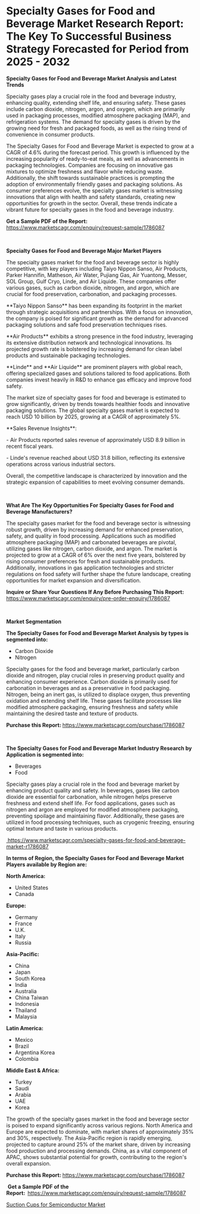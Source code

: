 <p><h1>Specialty Gases for Food and Beverage Market Research Report: The Key To Successful Business Strategy Forecasted for Period from 2025 - 2032</h1></p><p><strong>Specialty Gases for Food and Beverage Market Analysis and Latest Trends</strong></p>
<p><p>Specialty gases play a crucial role in the food and beverage industry, enhancing quality, extending shelf life, and ensuring safety. These gases include carbon dioxide, nitrogen, argon, and oxygen, which are primarily used in packaging processes, modified atmosphere packaging (MAP), and refrigeration systems. The demand for specialty gases is driven by the growing need for fresh and packaged foods, as well as the rising trend of convenience in consumer products.</p><p>The Specialty Gases for Food and Beverage Market is expected to grow at a CAGR of 4.6% during the forecast period. This growth is influenced by the increasing popularity of ready-to-eat meals, as well as advancements in packaging technologies. Companies are focusing on innovative gas mixtures to optimize freshness and flavor while reducing waste. Additionally, the shift towards sustainable practices is prompting the adoption of environmentally friendly gases and packaging solutions. As consumer preferences evolve, the specialty gases market is witnessing innovations that align with health and safety standards, creating new opportunities for growth in the sector. Overall, these trends indicate a vibrant future for specialty gases in the food and beverage industry.</p></p>
<p><strong>Get a Sample PDF of the Report:&nbsp;</strong> <a href="https://www.marketscagr.com/enquiry/request-sample/1786087?utm_campaign=2998&utm_medium=2&utm_source=Github&utm_content=ia&utm_term=25032025&utm_id=specialty-gases-for-food-and-beverage">https://www.marketscagr.com/enquiry/request-sample/1786087</a></p>
<p>&nbsp;</p>
<p><strong>Specialty Gases for Food and Beverage Major Market Players</strong></p>
<p><p>The specialty gases market for the food and beverage sector is highly competitive, with key players including Taiyo Nippon Sanso, Air Products, Parker Hannifin, Matheson, Air Water, Pujiang Gas, Air Yuantong, Messer, SOL Group, Gulf Cryo, Linde, and Air Liquide. These companies offer various gases, such as carbon dioxide, nitrogen, and argon, which are crucial for food preservation, carbonation, and packaging processes.</p><p>**Taiyo Nippon Sanso** has been expanding its footprint in the market through strategic acquisitions and partnerships. With a focus on innovation, the company is poised for significant growth as the demand for advanced packaging solutions and safe food preservation techniques rises. </p><p>**Air Products** exhibits a strong presence in the food industry, leveraging its extensive distribution network and technological innovations. Its projected growth rate is bolstered by increasing demand for clean label products and sustainable packaging technologies. </p><p>**Linde** and **Air Liquide** are prominent players with global reach, offering specialized gases and solutions tailored to food applications. Both companies invest heavily in R&D to enhance gas efficacy and improve food safety. </p><p>The market size of specialty gases for food and beverage is estimated to grow significantly, driven by trends towards healthier foods and innovative packaging solutions. The global specialty gases market is expected to reach USD 10 billion by 2025, growing at a CAGR of approximately 5%.</p><p>**Sales Revenue Insights**: </p><p>- Air Products reported sales revenue of approximately USD 8.9 billion in recent fiscal years.</p><p>- Linde's revenue reached about USD 31.8 billion, reflecting its extensive operations across various industrial sectors.</p><p>Overall, the competitive landscape is characterized by innovation and the strategic expansion of capabilities to meet evolving consumer demands.</p></p>
<p>&nbsp;</p>
<p><strong>What Are The Key Opportunities For Specialty Gases for Food and Beverage Manufacturers?</strong></p>
<p><p>The specialty gases market for the food and beverage sector is witnessing robust growth, driven by increasing demand for enhanced preservation, safety, and quality in food processing. Applications such as modified atmosphere packaging (MAP) and carbonated beverages are pivotal, utilizing gases like nitrogen, carbon dioxide, and argon. The market is projected to grow at a CAGR of 6% over the next five years, bolstered by rising consumer preferences for fresh and sustainable products. Additionally, innovations in gas application technologies and stricter regulations on food safety will further shape the future landscape, creating opportunities for market expansion and diversification.</p></p>
<p><strong>Inquire or Share Your Questions If Any Before Purchasing This Report:</strong> <a href="https://www.marketscagr.com/enquiry/pre-order-enquiry/1786087?utm_campaign=2998&utm_medium=2&utm_source=Github&utm_content=ia&utm_term=25032025&utm_id=specialty-gases-for-food-and-beverage">https://www.marketscagr.com/enquiry/pre-order-enquiry/1786087</a></p>
<p>&nbsp;</p>
<p><strong>Market Segmentation</strong></p>
<p><strong>The Specialty Gases for Food and Beverage Market Analysis by types is segmented into:</strong></p>
<p><ul><li>Carbon Dioxide</li><li>Nitrogen</li></ul></p>
<p><p>Specialty gases for the food and beverage market, particularly carbon dioxide and nitrogen, play crucial roles in preserving product quality and enhancing consumer experience. Carbon dioxide is primarily used for carbonation in beverages and as a preservative in food packaging. Nitrogen, being an inert gas, is utilized to displace oxygen, thus preventing oxidation and extending shelf life. These gases facilitate processes like modified atmosphere packaging, ensuring freshness and safety while maintaining the desired taste and texture of products.</p></p>
<p><strong>Purchase this Report:&nbsp;</strong><a href="https://www.marketscagr.com/purchase/1786087?utm_campaign=2998&utm_medium=2&utm_source=Github&utm_content=ia&utm_term=25032025&utm_id=specialty-gases-for-food-and-beverage">https://www.marketscagr.com/purchase/1786087</a></p>
<p>&nbsp;</p>
<p><strong>The Specialty Gases for Food and Beverage Market Industry Research by Application is segmented into:</strong></p>
<p><ul><li>Beverages</li><li>Food</li></ul></p>
<p><p>Specialty gases play a crucial role in the food and beverage market by enhancing product quality and safety. In beverages, gases like carbon dioxide are essential for carbonation, while nitrogen helps preserve freshness and extend shelf life. For food applications, gases such as nitrogen and argon are employed for modified atmosphere packaging, preventing spoilage and maintaining flavor. Additionally, these gases are utilized in food processing techniques, such as cryogenic freezing, ensuring optimal texture and taste in various products.</p></p>
<p><a href="https://www.marketscagr.com/specialty-gases-for-food-and-beverage-market-r1786087?utm_campaign=2998&utm_medium=2&utm_source=Github&utm_content=ia&utm_term=25032025&utm_id=specialty-gases-for-food-and-beverage">&nbsp;https://www.marketscagr.com/specialty-gases-for-food-and-beverage-market-r1786087</a></p>
<p><strong>In terms of Region, the Specialty Gases for Food and Beverage Market Players available by Region are:</strong></p>
<p>
    <p> <strong> North America: </strong>
        <ul>
            <li>United States</li>
            <li>Canada</li>
        </ul>
        </p> 
    <p> <strong> Europe: </strong>
        <ul>
            <li>Germany</li>
            <li>France</li>
            <li>U.K.</li>
            <li>Italy</li>
            <li>Russia</li>
        </ul>
        </p> 
    <p> <strong> Asia-Pacific: </strong>
        <ul>
            <li>China</li>
            <li>Japan</li>
            <li>South Korea</li>
            <li>India</li>
            <li>Australia</li>
            <li>China Taiwan</li>
            <li>Indonesia</li>
            <li>Thailand</li>
            <li>Malaysia</li>
        </ul>
        </p> 
    <p> <strong> Latin America: </strong>
        <ul>
            <li>Mexico</li>
            <li>Brazil</li>
            <li>Argentina Korea</li>
            <li>Colombia</li>
        </ul>
        </p> 
    <p> <strong> Middle East & Africa: </strong>
        <ul>
            <li>Turkey</li>
            <li>Saudi</li>
            <li>Arabia</li>
            <li>UAE</li>
            <li>Korea</li>
        </ul>
    </p>
    </p>
<p><p>The growth of the specialty gases market in the food and beverage sector is poised to expand significantly across various regions. North America and Europe are expected to dominate, with market shares of approximately 35% and 30%, respectively. The Asia-Pacific region is rapidly emerging, projected to capture around 25% of the market share, driven by increasing food production and processing demands. China, as a vital component of APAC, shows substantial potential for growth, contributing to the region's overall expansion.</p></p>
<p><strong>Purchase this Report: </strong><a href="https://www.marketscagr.com/purchase/1786087?utm_campaign=2998&utm_medium=2&utm_source=Github&utm_content=ia&utm_term=25032025&utm_id=specialty-gases-for-food-and-beverage">https://www.marketscagr.com/purchase/1786087</a></p>
<p>&nbsp;<strong>Get a Sample PDF of the Report:&nbsp;&nbsp;</strong><a href="https://www.marketscagr.com/enquiry/request-sample/1786087?utm_campaign=2998&utm_medium=2&utm_source=Github&utm_content=ia&utm_term=25032025&utm_id=specialty-gases-for-food-and-beverage">https://www.marketscagr.com/enquiry/request-sample/1786087</a></p>
<p><strong></strong></p>
<p><p><a href="https://github.com/verikaahova/Market-Research-Report-List-1/blob/main/suction-cups-for-semiconductor-market.md?utm_campaign=2998&utm_medium=2&utm_source=Github&utm_content=ia&utm_term=25032025&utm_id=specialty-gases-for-food-and-beverage">Suction Cups for Semiconductor Market</a></p></p>